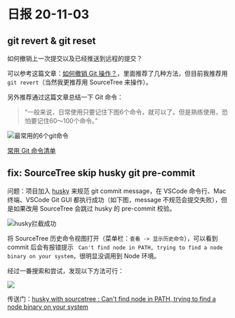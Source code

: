 # 日报 20-11-03

## git revert & git reset

如何撤销上一次提交以及已经推送到远程的提交？

可以参考这篇文章：[如何撤销 Git 操作？](http://www.ruanyifeng.com/blog/2019/12/git-undo.html)，里面推荐了几种方法，但目前我推荐用 `git revert`（当然我更推荐用 SourceTree 来操作）。

另外推荐通过这篇文章总结一下 Git 命令：

> “一般来说，日常使用只要记住下图6个命令，就可以了。但是熟练使用，恐怕要记住60～100个命令。”

![最常用的6个git命令](https://user-images.githubusercontent.com/5949351/98065468-a7d76580-1e8f-11eb-9815-c8721ef8517d.png)

[常用 Git 命令清单](https://www.ruanyifeng.com/blog/2015/12/git-cheat-sheet.html)


## fix: SourceTree skip husky git pre-commit

问题：项目加入 [husky](https://github.com/typicode/husky) 来规范 git commit message，在 VSCode 命令行、Mac 终端、VSCode Git GUI 都执行成功（如下图，message 不规范会提交失败），但是如果改用 SourceTree 会跳过 husky 的 pre-commit 校验。

![husky拦截成功](https://user-images.githubusercontent.com/5949351/98062622-5f1cae00-1e89-11eb-81a0-47703f9da4e2.png)

将 SourceTree 历史命令视图打开（菜单栏：`查看 -> 显示历史命令`），可以看到 commit 后会有报错提示 ` Can't find node in PATH, trying to find a node binary on your system`，很明显没调用到 Node 环境。

经过一番搜索和尝试，发现以下方法可行：

![](https://user-images.githubusercontent.com/5949351/98062631-62b03500-1e89-11eb-8bb4-3b037fbcf307.png)

传送门：[husky with sourcetree : Can't find node in PATH, trying to find a node binary on your system](https://github.com/typicode/husky/issues/390)
